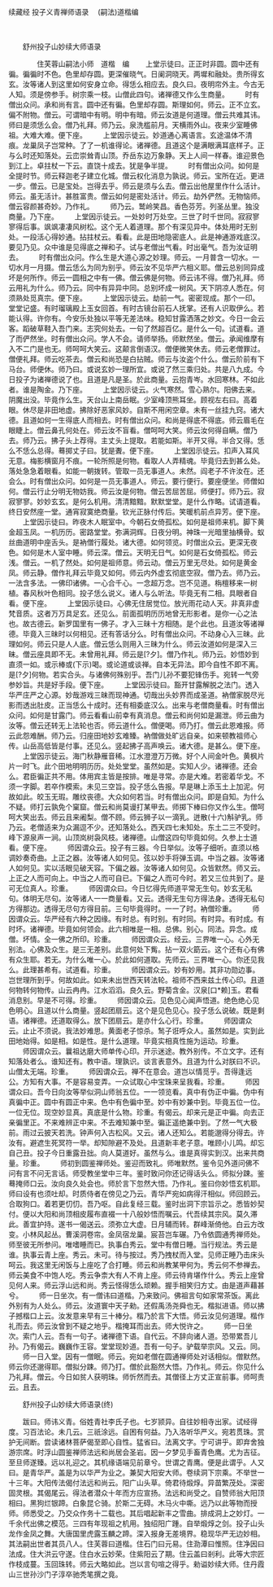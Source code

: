 续藏经   投子义青禅师语录
　(嗣法)道楷编

　　 

　　舒州投子山妙续大师语录

　　　　住芙蓉山嗣法小师　道楷　编
　　上堂示徒曰。正正时非圆。圆中还有徧。徧徧时不色。色里却存圆。更深催晓气。日阑洞晓天。两墀和融处。贵所得玄玄。汝等诸人到这里如何安身立命。得恁么相应去。良久曰。夜明帘外主。今古无人知。须是傍参手。树宗乘一枝。山僧此四句。诸禅德又作么生商量。
　　时有僧出众问。承和尚有言。圆中还有徧。色里却存圆。斯理如何。师云。正不立玄。偏不附物。僧云。可谓暗中有明。明中有暗。师云汝道是何道理。僧云共难其讳。师曰是须恁么会。僧乃礼拜。师乃云。泉洗槛前月。天横雨外山。夜来少室睡佛祖。大难大难。便下座。
　　上堂因示徒云。妙道通心离语言。玄途温体不清痕。龙巢凤子岂常种。了了一机谁得论。诸禅德。且道这个是满眼满耳底样子。正与么时还知落处。云峦崇耸青山顶。乔岳东边万象静。天上人间一样春。谁迎景色到江上。卓拄杖一下云。直饶十成去。犹是争半提。
　　时有僧出众问。如何是全提时节。师云释迦老子建立化城。僧云权化消息为孰说。师云。宝所在近。更进一步。僧云。已是宝处。岂得去乎。师云是须与么去。僧云出他屋里作什么活计。师云。虽无活计。甚胜富贵。僧云如何是密处活计。师云。劫外俨然。无物恼师。僧云容颜甚奇妙。乃作礼。
　　师乃云。鹫岭笑昌。香色芬芳。列圣丛里。独没商量。乃下座。
　　上堂因示徒云。一处妙时万处空。三世了时千世同。寂寂寥寥得后事。飒飒凄凄风树松。这个无人着道理。那个有深见异中。体处用时无别处。一段活心得妙通。拈拄杖云。看看。此是田地隐密底人。此是神通游戏底汉。要见乃见。众中谁是见得底之禅和子。试与老僧出气看。时出毫气。吾为汝证明去。
　　时有僧出众问。作么生是大道心源之妙理。师云。一月普含一切水。一切水月一月摄。僧云恁么为同为别乎。师云汝不见华严六相义耶。僧云总别同异成坏是何所作。师云一圆相之中有一佛。僧云佛是何物。师云讳不得。僧乃礼拜。师云用礼为什么。师乃云。同中有异异中同。总别坏成一树风。天下阴凉人悉在。何须熟处觅真宗。便下座。
　　上堂因示徒云。劫前一气。密密现成。那个一印。堂堂记盛。有时瑠璃殿上玉女回首。有时古镜台前石人抚掌。还有人识取伊么。若能认得。许你有。今安乐处独以平等无差法味。稳知甘露洒落之妙文。今日一会云客。蹈破草鞋入吾门来。志究何处去。一句了然超百亿。是什么一句。试道看。道了而俨然坐。时有僧出众问。学人不会。请师举扬。师默然坐。僧云。承闻维摩有入不二门是也无。师呵呵大笑云。这颠言倒语汉。僧便微笑休去。师云老僧罪过。僧便礼拜。师云吃茶去。僧云和尚恐是白拈贼。师云与汝盗个什么。僧云阶前有下马台。师便休。师乃曰。或说玄妙一理所宜。或说了然三乘归处。共是八九成。今日投子为诸禅德说了也。且道是凡是圣。於此商量。云抱青岑。水回寒林。不如此者。谁是陶金。乃下座。
　　上堂因示徒云。火气寒然。雪心熟尔。阳佛去来。阴魔出没。毕竟作么生。天台山上南岳眠。少室峰顶熊耳坐。顾视左右曰。高着眼。休尽是非田地虚。拂除好恶家风妙。自斯不用闲空章。未有一丝挂九窍。诸大德。且道如何一生得底人而相去。时有僧出众问。和尚是得底不得底。师云眉毛在眼睫上。僧云鼻孔何处在。师云汝不盲看。僧呵呵大笑。师云汝何得自瞒。僧乃去。师乃云。拂子头上荐得。主丈头上提取。若能如斯。半开又得。半合又得。恁么不恁么总得。蓦掷丈子曰。犹是聻。便下座。
　　上堂因示徒云。扣声入耳风无意。梅影横窗月不痕。一轮所照是何物。看取人人弄精魂。毕竟归去到甚么处。落处急急着眼看。如能一朝拨转。管取一员无事道人。未然。阎老子不许汝在。还会么。时有僧出众问。如何是一员无事道人。师云。要行便行。要座便坐。师僧如何。僧云行止分明无物妨我。师云汝是何物。僧云苦屈苦屈。师便打。师乃云。寂寂寥寥。妙妙玄玄。是何么机用。清清黯黯。默默堂堂。是什么作略。试请道看。终日安然座一堂。通宵寂寞绝商量。钦光正脉付传后。笑暖机前点异芳。便下座。
　　上堂因示徒曰。昨夜木人眠室中。今朝石女倚孤松。如何是祖师来机。脚下黄金超玉凤。一机历历。密路堂堂。弥满洞辉。日夜分明。神珠一光暗里抽横骨。蚁丝曲道明中座舌头。是衲僧行履处。诸大德。如何领览。时僧出众云。更深无夜色。如何是木人室中睡。师云深。僧云。天明无日气。如何是石女倚孤松。师云浅。僧云。一机了然处。如何是祖师意。师云动。僧云万里无尽处。如何是黄金凤。师云静。僧作礼拜云毕竟又如何。师云内外虚玄彻底空寂。僧乃去。师乃云。一法含多法。一佛印诸佛。一心合千心。一念超万念。岂不见道。栴檀移来一树植。春风秋叶色相同。投子恁么说义。诸人与么听法。毕竟无有二相。具眼者自看。便下座。
　　上堂因示徒曰。心佛无住居觉位。放光雨花动人天。非真非虚梵音质。这者万万具足玄。还见么。前面孤明历历地曾无形影者。是你一心之法也。故古德云。新罗国里有一佛子。才入三昧十方相随。是个此也。且道汝等诸禅德。毕竟入三昧时以何相见。还有答话分么。时有僧出众问。不动身心入三昧。此理如何。师云只是人人底。僧云恁么则用入三昧为什么。师云汝道如何是深入三昧。僧云座具即不无。未曾用礼拜。师云是[?夕]。僧乃作礼。师乃云。妙悟妙到直须一如。或示棒或(下示)喝。或论道或谈禅。自本无异法。即今自性不即不离。是[?夕]何物。若实合头。与诸佛何殊别乎。吾门儿孙不要犯锋伤手。宛转一气旁参妙旨。共是好手段。便下座。
　　上堂因示徒曰。豁开甘露解脱之法门。透入华严庄严之心源。妙哉游戏三昧而现神通。切哉出头妙界而成圣道。衲僧家脱尽光影而透出肚皮。正当恁么十成时。还有相委底汉么。出来与老僧商量看。时有僧出众问。如何是甘露门。师云看看山前幸有真消息。僧云和尚何如是漏泄。师云曲为汝等。僧云还转无上法轮也否。师云道什么。僧便喝。师乃打。僧云此恩难报。师云此怨难酬。师乃云。归座田地妙玄难臻。衲僧做处旷远自亲。如来顿教祖师心传。山岳高低皆是付事。还见么。竖起拂子高声唤云。诸大德。是甚么。便下座。
　　上堂因示徒云。海门秋静雁音稀。江水澄澄万万微。好个人间金叶色。黄枫片片一时飞。此个田地明明历历。处处堂堂。虽然如是。实知人少。诸禅德。还会么。君臣徧正共不用。体用宾主皆是按排。唯是寻常。亦是大难。若密着华戈。不须一字脚。若卒作模索。未见三空旨。投子恁么告报。早是琳上添玉土上加泥。何故如此。皎玉无瑕。雕纹丧德。大众如何若当。时有僧出众问。即是自知。为什么不疑。师打云孰免个窠窟。僧云和尚莫谩打某甲去。师掷下棒曰你又作么生。僧呵呵大笑出去。师云且来阇梨。僧不顾。师云狮子以一滴乳。迸散(十六)斛驴乳。师乃云。老僧适来为众漏逗不少。还知落处么。西天四七未知处。东土二三不受时。峰下源泉声一涧。山顶岚树袅风枝。诸禅德。山僧这四句毕竟如何。久参上士道看。便下座。
　　师因谓众云。投子有三器。今日举似。汝等子细听。直须以格调妙奏奇曲。上正之器。汝等诸人如何见。弦以妙手将弹玉调。中当之器。汝等诸人如何见。实以活眼见破天容。下偏之器。汝等诸人如何见。众皆默然。师又云。上正之人而可向上。中当之人而可自已。下偏之人而可今时。若又三位共到了。是可无位真人。珍重。
　　师因谓众曰。今日忆得先师道平常无生句。妙玄无私句。体明无尽句。汝等诸人一一商量看。又云。透得无生句方得法身。透得无私句方得那边。透得无尽句方得目前。三句毕竟得时。一一了时。衲僧珍重。
　　师因谓众云。华严经有六种之因缘。有时总。有时别。有时同。有时异。有时成。有时坏。诸禅德。毕竟如何领会。此六相唯是一相。总佛。别心。同法。异念。成僧。坏情。全一佛之所印。珍重。
　　师因谓众云。经云。三界唯一心。心外无别法。心佛及众生。是三无差别。此意何处下觜。拈一双火筯云。这个还有心有佛有众生耶。若无。为什么唯一心。於此如何道取。先师云。三界唯一心。你还见我么。此理甚希有。试道看。珍重。
　　师因谓众云。妙有妙用。其非功勋边事。岂世理所到乎。何故如此。如来未出世西天转法轮。祖师不西来兹土传心印。且道何物转何物传。山云冉冉。江水滔滔。良久云。野菊含金。汉泉[口*赖]玉。君看消息别。早是不可得。珍重。
　　师因谓众云。见色见心闻声悟道。绝色绝心见色明心。且道以什么商量。竖起团扇云。这个是见色见心。投子恁么说破。既是剩语。诸禅德。还道取得么。放下团扇云。是亦什么心行。珍重。
　　师因谓众云。止止不须说。我法妙难思。黄面老子惊杀。鹙子诳呼众人。虽然如是。实到此田地始得。如是相。如是性。是什么道理。毕竟实相真性施为运动。珍重。
　　师因谓众云。曩祖达磨大师单传心印。开示迷途。教外别传。不立文字。还有知落处者么。谁知还有。教中语。理孰识。谈言表意外。且道为什么对朕曰不识。山僧太无端。珍重。
　　师因谓众云。禅不在意会。道岂以情觅乎。吾得逢远公。方知有大事。不是容易变弄。一众试取心中宝珠来呈我看。珍重。
　　师因谓众曰。吾今日向汝等举似洞山师翁五位。一一领览看。真中有伪正中徧。伪中有真徧中正。圆中有圆正中来。色中有色徧中至。妙中有妙兼中到。毕竟五位一位。一位无位。现空妙显真。真底是什么物。珍重。有偈云。却来元是正中徧。向去正亲徧里正。不来难辨正中来。不去难知兼中至。徧正遥绝兼中到。了然一气大极前。雨过云披天若洗。钟声何入古松风。又云。诸人还知么。若能邈得分得去。许汝有。避遮生死冥符一举。却知隙避不及处。且道新丰老子意。唯顾小儿鸣。却忘自己丑。投子今日重露丑拙。向人莫道好。虽然与么。谁是真得实到汉。出来共商量。珍重。
　　师初到圆鉴禅师处。鉴迎而致礼。师唯默然。鉴令见外道问佛不问有言不问无言话。师受教坐堂中三年。鉴时致问你还记得话头么。师拟分踈。鉴蓦掩师口云。汝向良久处会也。师於言下忽然大悟。乃作礼。鉴曰你妙悟玄机耶。师曰设有也须吐却。时质侍者在傍见之乃云。青华严宛如病得汗相似。师回顾云。合取狗口。着若更忉忉。吾乃呕。自此复经三载。鉴时出洞下宗旨示之。悉皆妙契付。便以大阳和尚顶相皮履布直裰一十八般妙悟而嘱云。代吾续其宗风。莫久滞此。善宜护持。遂书一偈送云。须弥立大虚。日月辅而转。群峰渐倚他。白云方改变。小林风起丛。曹溪洞卷帘。金凤宿龙巢。宸苔岂车碾。乃令依圆通秀禅师处。师至彼无所参问。唯嗜睡而已。执事白秀云。堂中有僧日睡。当行规法。秀云是谁。执事云青上座。秀云。未可。待与按过。秀乃拽杖而入堂。见师正睡乃击床头呵云。我这里无闲饭与上座吃了合打睡。师云和尚教某甲何为。秀云何不参禅去。师云美食不中饱人吃。秀云争柰大有人不肯上座。师云待肯堪作什么。秀云上座曾见何人来。师云浮山远和尚。秀云怪得恁么顽赖。握手相笑归方丈。由是道声藉甚兮。
　　师一日坐次。有一僧讳曰道楷。乃来致问。佛祖言句如家常茶饭。离此外别有为人处么。师云。汝道寰中天子勑。还假禹汤尧舜也无。楷拟进语。师以拂子撼楷口上云。汝发意来早有三十棒分。楷乃於言下大悟。师云汝见何道理。楷作礼而去。师云汝曾到不疑之地乎。楷掩耳而出去。师大悦许之。
　　师一日坐次。索门人云。吾有一句子。诸禅德下语。自代云。不辞向诸人道。恐带累吾儿孙。乃有偈云。巍巍作王容。堂堂现妙道。吾有一句子。驴载举宗风。又云。同。
　　师一日入堂。因有一僧眠。师云。宛如老僧在圆通禅师处对话相似。僧默然。师云你还邈得耶。僧拟分踈。师乃打。僧於此豁然大悟。乃作礼。师云。你见什么乃礼拜。僧云。今日如贫人获明珠。师忻然而去。其僧径上方丈正宣前事。师呵责云。且去。

　　舒州投子山妙续大师语录(终)


　　跋曰。师讳义青。俗姓青社李氏子也。七岁颕异。自往妙相寺出家。试经得度。习百法论。未几云。三祇涂远。自困有何益。乃入洛听华严义。宛若贯珠。赏护无间断。尝读诸林菩萨偈至即心自性。猛省曰。法离文字。宁可讲乎。即弃舍独游宗席。时浮山圆鉴禅师法远和尚居会圣岩。因一夕梦见手畜青色鹰。尤为吉征。至旦师遂臻。远以礼迎之。其机缘语端见前章兮。世谓之青鹰。便是此谓乎。人又曰。是青华严。盖是为以华严为业之。兼契大阳安大师。卷续洞下宗乘。不举世一十三年。大阳传法偈付法远和尚云。阳广山头草。倚君待煅焞。异苗繁茂处。深密固灵根。其偈尾云。得法者潜众十年而方应宣扬。法远和尚受之。自赞师翁大阳顶相曰。黑狗烂银蹄。白象昆仑骑。於斯二无碍。木马火中嘶。远乃以此等物而授师。师悉受之。乃交众作务十二载也。其后唱起新丰之雪曲。排成洞上之妙灯。一千余代出佛之模范。三四有年现祖之机用。独绍阳广踵。自举煅焞之剑。投子山头龙作金凤之舞。大唐国里虎露玉麟之蹄。深入报身无差境界。稳现华严无边妙相。其法嗣出世者其员八人。住芙蓉曰道楷。住石门曰元易。住泐潭曰惟照。住净因曰法成。住大洪云守遂。住白水云妙荣。住紫阳云了期。住云盖曰剎利。此等大宗匠作枝成蔓。玉回珠转。师云大略如此。岂以言句喧之得乎。勑谥妙续大师。住丹霞山三世孙沙门子淳卒驰秃笔撰之竟。
